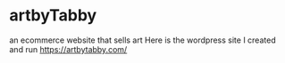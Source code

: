 # artbyTabby
an ecommerce website that sells art
Here is the wordpress site I created and run
https://artbytabby.com/
